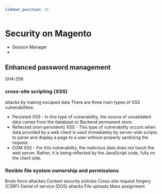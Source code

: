 ```yaml
---
sidebar_position: 15
---
```

# Security on Magento


- Session Manager
- 

## Enhanced password management
SHA-256
### cross-site scripting (XSS)
attacks by making escaped data 
There are three main types of XSS vulnerabilities:

- Persisted XSS - In this type of vulnerability, the source of unvalidated data comes from the database or Backend permanent store.
- Reflected (non-persistent) XSS - This type of vulnerability occurs when data provided by a web client is used immediately by server-side scripts to parse and display a page to a user without properly sanitizing the request.
- DOM XSS - For this vulnerability, the malicious data does not touch the web server. Rather, it is being reflected by the JavaScript code, fully on the client side.
### flexible file system ownership and permissions


Brute force attackes
Content security policies
Cross-site request forgery (CSRF)
Denial of service (DOS) attacks
File uploads
Mass assignment



